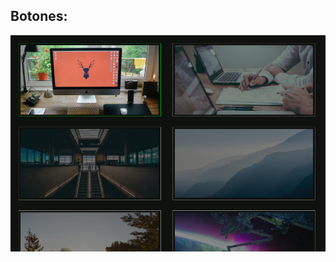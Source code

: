 ## Botones:
![img practica botones](https://github.com/JimcostDev/practicas-css/blob/master/img/practica-galeria.png)